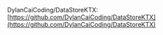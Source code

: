 DylanCaiCoding/DataStoreKTX: [https://github.com/DylanCaiCoding/DataStoreKTX](https://github.com/DylanCaiCoding/DataStoreKTX)